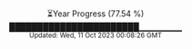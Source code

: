 <p align="center">
⏳Year Progress (77.54 %) <br>
███████████████████████▁▁▁▁▁▁▁ <br>
<sub>Updated: Wed, 11 Oct 2023 00:08:26 GMT</sub>
</p>

